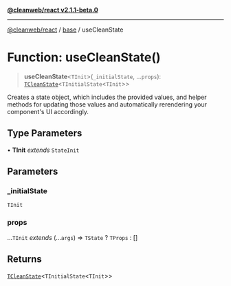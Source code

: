 [**@cleanweb/react v2.1.1-beta.0**](./../../README.md)

***

[@cleanweb/react](./../../modules.md) / [base](./../README.md) / useCleanState

# Function: useCleanState()

> **useCleanState**\<`TInit`\>(`_initialState`, ...`props`): [`TCleanState`](./../type-aliases/TCleanState.md)\<`TInitialState`\<`TInit`\>\>

Creates a state object, which includes the provided values, and helper methods for
updating those values and automatically rerendering your component's UI accordingly.

## Type Parameters

• **TInit** *extends* `StateInit`

## Parameters

### \_initialState

`TInit`

### props

...`TInit` *extends* (...`args`) => `TState` ? `TProps` : \[\]

## Returns

[`TCleanState`](./../type-aliases/TCleanState.md)\<`TInitialState`\<`TInit`\>\>
